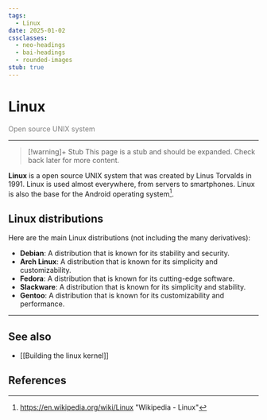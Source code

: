 ```yaml
---
tags:
  - Linux
date: 2025-01-02
cssclasses:
  - neo-headings
  - bai-headings
  - rounded-images
stub: true
---
```

# Linux
<p class="text-center" style="margin:0;color:gray;">Open source UNIX system</p>

***
>[!warning]+ Stub
> This page is a stub and should be expanded. Check back later for more content.

**Linux** is a open source UNIX system that was created by Linus Torvalds in 1991. Linux is used almost everywhere, from servers to smartphones. Linux is also the base for the Android operating system[^1]. 

## Linux distributions

Here are the main Linux distributions (not including the many derivatives):

- **Debian**: A distribution that is known for its stability and security. 
- **Arch Linux**: A distribution that is known for its simplicity and customizability.
- **Fedora**: A distribution that is known for its cutting-edge software.
- **Slackware**: A distribution that is known for its simplicity and stability.
- **Gentoo**: A distribution that is known for its customizability and performance.

***
## See also
- [[Building the linux kernel]]

## References
[^1]: https://en.wikipedia.org/wiki/Linux "Wikipedia - Linux"